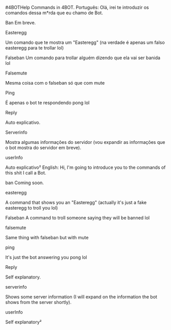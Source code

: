 #4BOTHelp
Commands in 4BOT. Português: Olá, irei te introduzir os comandos dessa m*rda que eu chamo de Bot.

Ban Em breve.

Easteregg

Um comando que te mostra um "Easteregg" (na verdade é apenas um falso easteregg para te trollar lol)

Falseban Um comando para trollar alguém dizendo que ela vai ser banida lol

Falsemute

Mesma coisa com o falseban só que com mute

Ping

É apenas o bot te respondendo pong lol

Reply

Auto explicativo.

Serverinfo

Mostra algumas informações do servidor (vou expandir as informações que o bot mostra do servidor em breve).

userInfo

Auto explicativo² English: Hi, I'm going to introduce you to the commands of this shit I call a Bot.

ban Coming soon.

easteregg

A command that shows you an "Easteregg" (actually it's just a fake easteregg to troll you lol)

Falseban A command to troll someone saying they will be banned lol

falsemute

Same thing with falseban but with mute

ping

It's just the bot answering you pong lol

Reply

Self explanatory.

serverinfo

Shows some server information (I will expand on the information the bot shows from the server shortly).

userInfo

Self explanatory²



